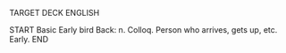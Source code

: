 TARGET DECK
ENGLISH

START
Basic
Early bird
Back: n. Colloq. Person who arrives, gets up, etc. Early.
END
